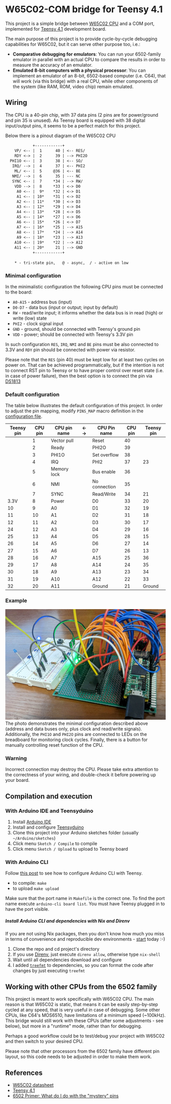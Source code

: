 # W65C02-COM bridge for Teensy 4.1

This project is a simple bridge between [W65C02 CPU](https://westerndesigncenter.com/wdc/documentation/w65c02s.pdf)
and a COM port, implemented for [Teensy 4.1](https://www.pjrc.com/store/teensy41.html) development board.

The main purpose of this project is to provide cycle-by-cycle debugging capabilities for W65C02, but it can serve
other purpose too, i.e.:

- __Comparative debugging for emulators__:
  You can run your 6502-family emulator in parallel with an actual CPU to compare the results
  in order to measure the accuracy of an emulator.
- __Emulated 8-bit computers with a physical processor__:
  You can implement an emulator of an 8-bit, 6502-based computer (i.e. C64), that will work
  (via this bridge) with a real CPU, while other components of the system (like RAM, ROM,
  video chip) remain emulated.

## Wiring

The CPU is a 40-pin chip, with 37 data pins (2 pins are for
power/ground and pin 35 is unused). As Teensy board is equipped with 38 digital input/output pins,
it seems to be a perfect match for this project.

Below there is a pinout diagram of the W65C02 CPU

```text
            +------------+
    VP/ <-- |  1      40 | <-- RES/
    RDY <-> |  2      39 | --> PHI2O
  PHI1O <-- |  3      38 | <-- SO/
   IRQ/ --> |  4      37 | <-- PHI2
    ML/ <-- |  5     @36 | <-- BE
   NMI/ --> |  6      35 | --- NC
   SYNC <-- |  7     *34 | --> RW/
    VDD --> |  8     *33 | <-> D0
     A0 <-- |  9*    *32 | <-> D1
     A1 <-- | 10*    *31 | <-> D2
     A2 <-- | 11*    *30 | <-> D3
     A3 <-- | 12*    *29 | <-> D4
     A4 <-- | 13*    *28 | <-> D5
     A5 <-- | 14*    *27 | <-> D6
     A6 <-- | 15*    *26 | <-> D7
     A7 <-- | 16*    *25 | --> A15
     A8 <-- | 17*    *24 | --> A14
     A9 <-- | 18*    *23 | --> A13
    A10 <-- | 19*    *22 | --> A12
    A11 <-- | 20*     21 | --> GND
            +------------+

    * - tri-state pin,   @ - async,  / - active on low
```

### Minimal configuration

In the minimalistic configuration the following CPU pins must be connected to the board:

- `A0-A15` - address bus (input)
- `D0-D7` - data bus (input or output; input by default)
- `RW` - read/write input; it informs whether the data bus is in read (high) or write (low) state
- `PHI2` - clock signal input
- `GND` - ground, should be connected with Teensy's ground pin
- `VDD` - power; should be connected with Teensy's 3.3V pin

In such configuration `RES`, `IRQ`, `NMI` and `BE` pins must be also connected to 3.3V
and `RDY` pin should be connected with power via resistor.

Please note that the `RES` (pin 40) must be kept low for at least two cycles on power on.
That can be achieved programmatically, but if the intention is not to connect RST pin to
Teensy or to have proper control over reset state (i.e. in case of power failure),
then the best option is to connect the pin via
[DS1813](https://www.mouser.co.uk/datasheet/2/609/DS1813-3122044.pdf)

### Default configuration

The table below illustrates the default configuration of this project.
In order to adjust the pin mapping, modify `PINS_MAP` macro definition in the
[configuration file](./configuration.h).

| Teensy pin | CPU pin | CPU pin name | ←  → | CPU Pin name  | CPU pin | Teensy pin |
| ---------- | ------- | ------------ | ---- | ------------- | ------- | ---------- |
|            | 1       | Vector pull  |      | Reset         | 40      |            |
|            | 2       | Ready        |      | PHI2O         | 39      |            |
|            | 3       | PHI1O        |      | Set overflow  | 38      |            |
|            | 4       | IRQ          |      | PHI2          | 37      | 23         |
|            | 5       | Memory lock  |      | Bus enable    | 36      |            |
|            | 6       | NMI          |      | No connection | 35      |            |
|            | 7       | SYNC         |      | Read/Write    | 34      | 21         |
| 3.3V       | 8       | Power        |      | D0            | 33      | 20         |
| 10         | 9       | A0           |      | D1            | 32      | 19         |
| 11         | 10      | A1           |      | D2            | 31      | 18         |
| 12         | 11      | A2           |      | D3            | 30      | 17         |
| 24         | 12      | A3           |      | D4            | 29      | 16         |
| 25         | 13      | A4           |      | D5            | 28      | 15         |
| 26         | 14      | A5           |      | D6            | 27      | 14         |
| 27         | 15      | A6           |      | D7            | 26      | 13         |
| 28         | 16      | A7           |      | A15           | 25      | 36         |
| 29         | 17      | A8           |      | A14           | 24      | 35         |
| 30         | 18      | A9           |      | A13           | 23      | 34         |
| 31         | 19      | A10          |      | A12           | 22      | 33         |
| 32         | 20      | A11          |      | Ground        | 21      | Ground     |

### Example

![Example wiring](./assets/board.jpg)
The photo demonstrates the minimal configuration described above (address and data buses only,
plus clock and read/write signals). Additionally, the `PHI1O` and `PHI2O` pins are connected to LEDs on
the breadboard for monitoring clock cycles. Finally, there is a button for manually controlling
reset function of the CPU.

### Warning

Incorrect connection may destroy the CPU. Please take extra attention to the
correctness of your wiring, and double-check it before powering up your board.

## Compilation and execution

### With Arduino IDE and Teensyduino

1. Install [Arduino IDE](https://www.arduino.cc/en/software)
1. Install and configure [Teensyduino](https://www.pjrc.com/teensy/teensyduino.html)
1. Clone this project into your Arduino sketches folder (usually `~/Arduino/sketches`)
1. Click menu `Sketch / Compile` to compile
1. Click menu `Sketch / Upload` tu upload to Teensy board

### With Arduino CLI

Follow [this post](https://forum.pjrc.com/index.php?threads/arduino-cli-and-ide-now-released-teensy-supported.53548/page-5#post-299430) to see how to configure Arduino CLI with Teensy.

- to compile: `make`
- to upload `make upload`

Make sure that the port name in `Makefile` is the correct one. To find the port name execute
`arduino-cli board list`. You must have Teensy plugged in to have the port visible.

##### Install Arduino CLI and dependencies with Nix and Direnv

If you are not using Nix packages, then you don't know how much you miss in terms of convenience and reproducible dev environments - [start](https://nixos.org/download) today :-)

1. Clone the repo and cd project's directory
1. If you use [Direnv](https://direnv.net/), just execute `direnv allow`, otherwise type `nix-shell`
1. Wait until all dependencies download and configure
1. I added [`treefmt`](https://github.com/numtide/treefmt) to dependencies, so you can format the
   code after changes by just executing `treefmt`

## Working with other CPUs from the 6502 family

This project is meant to work specifically with W65C02 CPU. The main reason
is that W65C02 is static, that means it can be easily step-by-step cycled at any speed,
that is very useful in case of debugging. Some other CPUs, like C64's MOS6510, have
limitations of a minimum speed (~100kHz). This bridge would still work with these CPUs
(after some adjustments - see below), but more in a "runtime" mode, rather than for debugging.

Perhaps a good workflow could be to test/debug your project with W65C02 and then
switch to your desired CPU.

Please note that other processors from the 6502 family have different pin layout,
so this code needs to be adjusted in order to make them work.

## References

- [W65C02 datasheet](https://westerndesigncenter.com/wdc/documentation/w65c02s.pdf)
- [Teensy 4.1](https://www.pjrc.com/store/teensy41.html)
- [6502 Primer: What do I do with the "mystery" pins](https://wilsonminesco.com/6502primer/MysteryPins.html)
